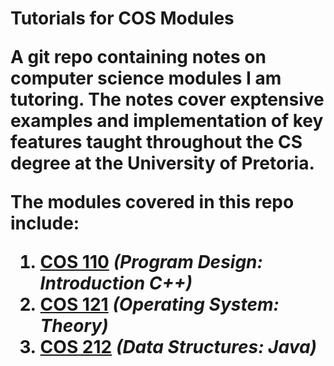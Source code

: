 <h1> Tutorials for COS Modules

A git repo containing notes on computer science modules I am tutoring. The notes 
cover exptensive examples and implementation of key features taught throughout 
the CS degree at the University of Pretoria. 

The modules covered in this repo include:
1.  [COS 110]() *(Program Design: Introduction C++)*
2.  [COS 121]() *(Operating System: Theory)*
3.  [COS 212]() *(Data Structures: Java)*



